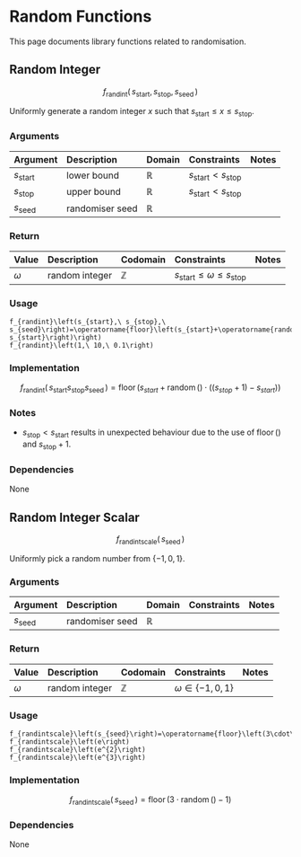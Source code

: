 # Random Functions
<!-- #SQUARK live!
| dest = desmos/library/functions/random
| title = Random
| index = desmos / library / functions
| update = 2025 August 22
-->

This page documents library functions related to randomisation.


## Random Integer

```math
f_\text{randint} \left(\,
  s_\text{start},
  s_\text{stop},
  s_\text{seed}
\,\right)
```

Uniformly generate a random integer $x$ such that $s_\text{start} \leq x \leq s_\text{stop}$.

### Arguments
| Argument | Description | Domain | Constraints | Notes |
| :------- | :---------- | :----- | :---------- | :---- |
| $s_\text{start}$ | lower bound | $\mathbb{R}$ | $s_\text{start} < s_\text{stop}$ | |
| $s_\text{stop}$ | upper bound | $\mathbb{R}$ | $s_\text{start} < s_\text{stop}$ | |
| $s_\text{seed}$ | randomiser seed | $\mathbb{R}$ | | |

### Return
| Value | Description | Codomain | Constraints | Notes |
| :---- | :---------- | :------- | :---------- | :---- |
| $\omega$ | random integer | $\mathbb{Z}$ | $s_\text{start} \leq \omega \leq s_\text{stop}$ | |

### Usage
```desmos
f_{randint}\left(s_{start},\ s_{stop},\ s_{seed}\right)=\operatorname{floor}\left(s_{start}+\operatorname{random}\left(\right)\cdot\left(\left(s_{stop}+1\right)-s_{start}\right)\right)
f_{randint}\left(1,\ 10,\ 0.1\right)
```

### Implementation
```math
f_\text{randint} \left(\,
  s_\text{start}
  s_\text{stop}
  s_\text{seed}
\,\right)
=
\operatorname{floor}\left(
  s_{start}+\operatorname{random}\left(\right)\cdot\left(\left(s_{stop}+1\right)-s_{start}\right)
\right)
```

### Notes
- $s_\text{stop} < s_\text{start}$ results in unexpected behaviour due to the use of $\operatorname{floor}()$ and $s_\text{stop} + 1$.

### Dependencies
None


## Random Integer Scalar

```math
f_\text{randintscale} \left(\,
  s_\text{seed}
\,\right)
```

Uniformly pick a random number from $\{ -1, 0, 1 \}$.

### Arguments
| Argument | Description | Domain | Constraints | Notes |
| :------- | :---------- | :----- | :---------- | :---- |
| $s_\text{seed}$ | randomiser seed | $\mathbb{R}$ | | |

### Return
| Value | Description | Codomain | Constraints | Notes |
| :---- | :---------- | :------- | :---------- | :---- |
| $\omega$ | random integer | $\mathbb{Z}$ | $\omega \in \{ -1, 0, 1 \}$ | |

### Usage
```desmos
f_{randintscale}\left(s_{seed}\right)=\operatorname{floor}\left(3\cdot\operatorname{random}\left(\right)-1\right)
f_{randintscale}\left(e\right)
f_{randintscale}\left(e^{2}\right)
f_{randintscale}\left(e^{3}\right)
```

### Implementation
```math
f_\text{randintscale} \left(\,
  s_\text{seed}
\,\right)
=
\operatorname{floor}\left(
  3\cdot\operatorname{random}\left(\right)-1
\right)
```

### Dependencies
None

